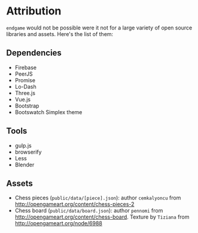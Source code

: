 # Attribution

`endgame` would not be possible were it not for a large variety of
open source libraries and assets. Here's the list of them:

## Dependencies

- Firebase
- PeerJS
- Promise
- Lo-Dash
- Three.js
- Vue.js
- Bootstrap
- Bootswatch Simplex theme

## Tools

- gulp.js
- browserify
- Less
- Blender

## Assets

- Chess pieces (`public/data/[piece].json`): author `cemkalyoncu` from
  http://opengameart.org/content/chess-pieces-2
- Chess board (`public/data/board.json`): author `pennomi` from
  http://opengameart.org/content/chess-board. Texture by `Tiziana` from
  http://opengameart.org/node/6988
